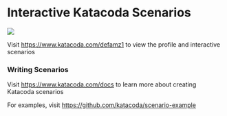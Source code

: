# Interactive Katacoda Scenarios

[![](http://shields.katacoda.com/katacoda/defamz1/count.svg)](https://www.katacoda.com/defamz1 "Get your profile on Katacoda.com")

Visit https://www.katacoda.com/defamz1 to view the profile and interactive scenarios

### Writing Scenarios
Visit https://www.katacoda.com/docs to learn more about creating Katacoda scenarios

For examples, visit https://github.com/katacoda/scenario-example

